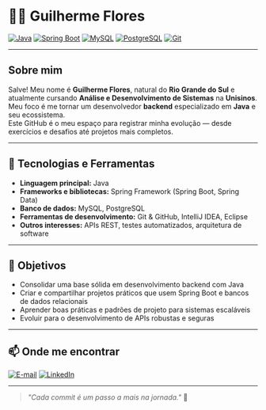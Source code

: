 # 👨‍💻 Guilherme Flores

[![Java](https://img.shields.io/badge/Java-ED8B00?style=flat&logo=openjdk&logoColor=white)](https://www.oracle.com/java/)
[![Spring Boot](https://img.shields.io/badge/Spring_Boot-6DB33F?style=flat&logo=springboot&logoColor=white)](https://spring.io/projects/spring-boot)
[![MySQL](https://img.shields.io/badge/MySQL-005C84?style=flat&logo=mysql&logoColor=white)](https://www.mysql.com/)
[![PostgreSQL](https://img.shields.io/badge/PostgreSQL-316192?style=flat&logo=postgresql&logoColor=white)](https://www.postgresql.org/)
[![Git](https://img.shields.io/badge/Git-F05032?style=flat&logo=git&logoColor=white)](https://git-scm.com/)

---

## Sobre mim
Salve! Meu nome é **Guilherme Flores**, natural do **Rio Grande do Sul** e atualmente cursando **Análise e Desenvolvimento de Sistemas** na **Unisinos**.  
Meu foco é me tornar um desenvolvedor **backend** especializado em **Java** e seu ecossistema.  
Este GitHub é o meu espaço para registrar minha evolução — desde exercícios e desafios até projetos mais completos.

---

## 🚀 Tecnologias e Ferramentas
- **Linguagem principal:** Java  
- **Frameworks e bibliotecas:** Spring Framework (Spring Boot, Spring Data)  
- **Banco de dados:** MySQL, PostgreSQL  
- **Ferramentas de desenvolvimento:** Git & GitHub, IntelliJ IDEA, Eclipse  
- **Outros interesses:** APIs REST, testes automatizados, arquitetura de software

---

## 🎯 Objetivos
- Consolidar uma base sólida em desenvolvimento backend com Java  
- Criar e compartilhar projetos práticos que usem Spring Boot e bancos de dados relacionais  
- Aprender boas práticas e padrões de projeto para sistemas escaláveis  
- Evoluir para o desenvolvimento de APIs robustas e seguras

---

## 📫 Onde me encontrar
[![E-mail](https://img.shields.io/badge/Email-D14836?style=for-the-badge&logo=gmail&logoColor=white)](mailto:guilherme.flores@email.com)
[![LinkedIn](https://img.shields.io/badge/LinkedIn-0A66C2?style=for-the-badge&logo=linkedin&logoColor=white)](https://linkedin.com/in/guilherme-flores)

---

> _"Cada commit é um passo a mais na jornada."_ 🚀
